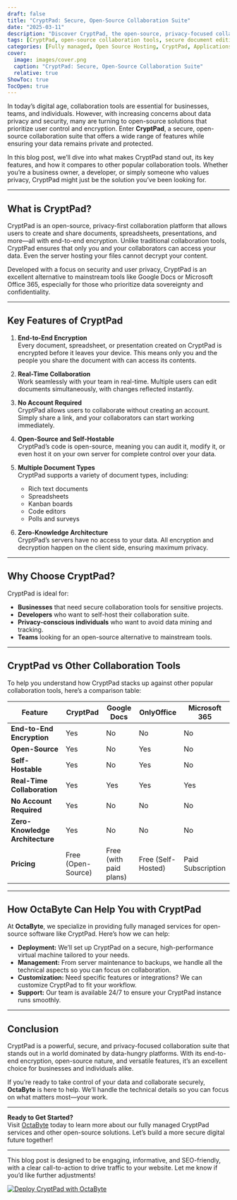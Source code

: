 ```yaml
---
draft: false
title: "CryptPad: Secure, Open-Source Collaboration Suite"
date: "2025-03-11"
description: "Discover CryptPad, the open-source, privacy-focused collaboration suite that offers secure document editing, real-time collaboration, and end-to-end encryption. Learn how CryptPad compares to other tools and why it’s the perfect choice for businesses and individuals prioritizing data security."
tags: [CryptPad, open-source collaboration tools, secure document editing, end-to-end encryption, privacy-focused software, real-time collaboration, open-source alternatives, CryptPad vs Google Docs, CryptPad vs OnlyOffice, managed open-source software, OctaByte]
categories: [Fully managed, Open Source Hosting, CryptPad, Applications, Crm Erp]
cover:
  image: images/cover.png
  caption: "CryptPad: Secure, Open-Source Collaboration Suite"
  relative: true
ShowToc: true
TocOpen: true
---
```



In today’s digital age, collaboration tools are essential for businesses, teams, and individuals. However, with increasing concerns about data privacy and security, many are turning to open-source solutions that prioritize user control and encryption. Enter **CryptPad**, a secure, open-source collaboration suite that offers a wide range of features while ensuring your data remains private and protected.  

In this blog post, we’ll dive into what makes CryptPad stand out, its key features, and how it compares to other popular collaboration tools. Whether you’re a business owner, a developer, or simply someone who values privacy, CryptPad might just be the solution you’ve been looking for.  

---

## What is CryptPad?  

CryptPad is an open-source, privacy-first collaboration platform that allows users to create and share documents, spreadsheets, presentations, and more—all with end-to-end encryption. Unlike traditional collaboration tools, CryptPad ensures that only you and your collaborators can access your data. Even the server hosting your files cannot decrypt your content.  

Developed with a focus on security and user privacy, CryptPad is an excellent alternative to mainstream tools like Google Docs or Microsoft Office 365, especially for those who prioritize data sovereignty and confidentiality.  

---

## Key Features of CryptPad  

1. **End-to-End Encryption**  
   Every document, spreadsheet, or presentation created on CryptPad is encrypted before it leaves your device. This means only you and the people you share the document with can access its contents.  

2. **Real-Time Collaboration**  
   Work seamlessly with your team in real-time. Multiple users can edit documents simultaneously, with changes reflected instantly.  

3. **No Account Required**  
   CryptPad allows users to collaborate without creating an account. Simply share a link, and your collaborators can start working immediately.  

4. **Open-Source and Self-Hostable**  
   CryptPad’s code is open-source, meaning you can audit it, modify it, or even host it on your own server for complete control over your data.  

5. **Multiple Document Types**  
   CryptPad supports a variety of document types, including:  
   - Rich text documents  
   - Spreadsheets  
   - Kanban boards  
   - Code editors  
   - Polls and surveys  

6. **Zero-Knowledge Architecture**  
   CryptPad’s servers have no access to your data. All encryption and decryption happen on the client side, ensuring maximum privacy.  

---

## Why Choose CryptPad?  

CryptPad is ideal for:  
- **Businesses** that need secure collaboration tools for sensitive projects.  
- **Developers** who want to self-host their collaboration suite.  
- **Privacy-conscious individuals** who want to avoid data mining and tracking.  
- **Teams** looking for an open-source alternative to mainstream tools.  

---

## CryptPad vs Other Collaboration Tools  

To help you understand how CryptPad stacks up against other popular collaboration tools, here’s a comparison table:  

| Feature                | CryptPad               | Google Docs           | OnlyOffice            | Microsoft 365         |  
|------------------------|------------------------|-----------------------|-----------------------|-----------------------|  
| **End-to-End Encryption** | Yes                   | No                    | No                    | No                    |  
| **Open-Source**         | Yes                   | No                    | Yes                   | No                    |  
| **Self-Hostable**       | Yes                   | No                    | Yes                   | No                    |  
| **Real-Time Collaboration** | Yes               | Yes                   | Yes                   | Yes                   |  
| **No Account Required** | Yes                   | No                    | No                    | No                    |  
| **Zero-Knowledge Architecture** | Yes           | No                    | No                    | No                    |  
| **Pricing**             | Free (Open-Source)     | Free (with paid plans) | Free (Self-Hosted)   | Paid Subscription     |  

---

## How OctaByte Can Help You with CryptPad  

At **OctaByte**, we specialize in providing fully managed services for open-source software like CryptPad. Here’s how we can help:  
- **Deployment:** We’ll set up CryptPad on a secure, high-performance virtual machine tailored to your needs.  
- **Management:** From server maintenance to backups, we handle all the technical aspects so you can focus on collaboration.  
- **Customization:** Need specific features or integrations? We can customize CryptPad to fit your workflow.  
- **Support:** Our team is available 24/7 to ensure your CryptPad instance runs smoothly.  

---

## Conclusion  

CryptPad is a powerful, secure, and privacy-focused collaboration suite that stands out in a world dominated by data-hungry platforms. With its end-to-end encryption, open-source nature, and versatile features, it’s an excellent choice for businesses and individuals alike.  

If you’re ready to take control of your data and collaborate securely, **OctaByte** is here to help. We’ll handle the technical details so you can focus on what matters most—your work.  

---

**Ready to Get Started?**  
Visit [OctaByte](https://octabyte.io) today to learn more about our fully managed CryptPad services and other open-source solutions. Let’s build a more secure digital future together!  

--- 

This blog post is designed to be engaging, informative, and SEO-friendly, with a clear call-to-action to drive traffic to your website. Let me know if you’d like further adjustments!

[![Deploy CryptPad with OctaByte](/images/deploy-on-octabyte.png)](https://octabyte.io/fully-managed-open-source-services/applications/crm-erp/cryptpad)
